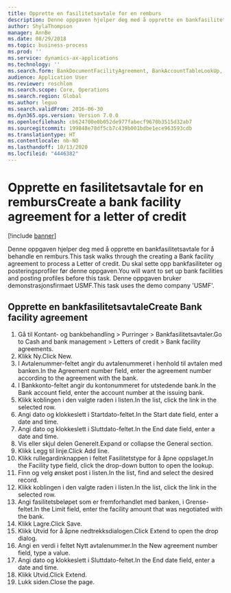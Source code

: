 ```yaml
---
title: Opprette en fasilitetsavtale for en remburs
description: Denne oppgaven hjelper deg med å opprette en bankfasilitetsavtale for å behandle en remburs.
author: ShylaThompson
manager: AnnBe
ms.date: 08/29/2018
ms.topic: business-process
ms.prod: ''
ms.service: dynamics-ax-applications
ms.technology: ''
ms.search.form: BankDocumentFacilityAgreement, BankAccountTableLookUp, BankDocumentFacilityAgreementExtension, DefaultDashboard
audience: Application User
ms.reviewer: roschlom
ms.search.scope: Core, Operations
ms.search.region: Global
ms.author: leguo
ms.search.validFrom: 2016-06-30
ms.dyn365.ops.version: Version 7.0.0
ms.openlocfilehash: cb624700e0b052de977fabecf9670b3515d32ab7
ms.sourcegitcommit: 199848e78df5cb7c439b001bdbe1ece963593cdb
ms.translationtype: HT
ms.contentlocale: nb-NO
ms.lasthandoff: 10/13/2020
ms.locfileid: "4446382"
---
```

# <a name="create-a-bank-facility-agreement-for-a-letter-of-credit"></a><span data-ttu-id="43933-103">Opprette en fasilitetsavtale for en remburs</span><span class="sxs-lookup"><span data-stu-id="43933-103">Create a bank facility agreement for a letter of credit</span></span>

[!include [banner](../../includes/banner.md)]

<span data-ttu-id="43933-104">Denne oppgaven hjelper deg med å opprette en bankfasilitetsavtale for å behandle en remburs.</span><span class="sxs-lookup"><span data-stu-id="43933-104">This task walks through the creating a Bank facility agreement to process a Letter of credit.</span></span> <span data-ttu-id="43933-105">Du skal sette opp bankfasiliteter og posteringsprofiler før denne oppgaven.</span><span class="sxs-lookup"><span data-stu-id="43933-105">You will want to set up bank facilities and posting profiles before this task.</span></span>  <span data-ttu-id="43933-106">Denne oppgaven bruker demonstrasjonsfirmaet USMF.</span><span class="sxs-lookup"><span data-stu-id="43933-106">This task uses the demo company 'USMF'.</span></span>  


## <a name="create-bank-facility-agreement"></a><span data-ttu-id="43933-107">Opprette en bankfasilitetsavtale</span><span class="sxs-lookup"><span data-stu-id="43933-107">Create Bank facility agreement</span></span>
1. <span data-ttu-id="43933-108">Gå til Kontant- og bankbehandling > Purringer > Bankfasilitetsavtaler.</span><span class="sxs-lookup"><span data-stu-id="43933-108">Go to Cash and bank management > Letters of credit > Bank facility agreements.</span></span>
2. <span data-ttu-id="43933-109">Klikk Ny.</span><span class="sxs-lookup"><span data-stu-id="43933-109">Click New.</span></span>
3. <span data-ttu-id="43933-110">I Avtalenummer-feltet angir du avtalenummeret i henhold til avtalen med banken.</span><span class="sxs-lookup"><span data-stu-id="43933-110">In the Agreement number field, enter the agreement number according to the agreement with the bank.</span></span>
4. <span data-ttu-id="43933-111">I Bankkonto-feltet angir du kontonummeret for utstedende bank.</span><span class="sxs-lookup"><span data-stu-id="43933-111">In the Bank account field, enter the account number at the issuing bank.</span></span>
5. <span data-ttu-id="43933-112">Klikk koblingen i den valgte raden i listen.</span><span class="sxs-lookup"><span data-stu-id="43933-112">In the list, click the link in the selected row.</span></span>
6. <span data-ttu-id="43933-113">Angi dato og klokkeslett i Startdato-feltet.</span><span class="sxs-lookup"><span data-stu-id="43933-113">In the Start date field, enter a date and time.</span></span>
7. <span data-ttu-id="43933-114">Angi dato og klokkeslett i Sluttdato-feltet.</span><span class="sxs-lookup"><span data-stu-id="43933-114">In the End date field, enter a date and time.</span></span>
8. <span data-ttu-id="43933-115">Vis eller skjul delen Generelt.</span><span class="sxs-lookup"><span data-stu-id="43933-115">Expand or collapse the General section.</span></span>
9. <span data-ttu-id="43933-116">Klikk Legg til linje.</span><span class="sxs-lookup"><span data-stu-id="43933-116">Click Add line.</span></span>
10. <span data-ttu-id="43933-117">Klikk rullegardinknappen i feltet Fasilitetstype for å åpne oppslaget.</span><span class="sxs-lookup"><span data-stu-id="43933-117">In the Facility type field, click the drop-down button to open the lookup.</span></span>
11. <span data-ttu-id="43933-118">Finn og velg ønsket post i listen.</span><span class="sxs-lookup"><span data-stu-id="43933-118">In the list, find and select the desired record.</span></span>
12. <span data-ttu-id="43933-119">Klikk koblingen i den valgte raden i listen.</span><span class="sxs-lookup"><span data-stu-id="43933-119">In the list, click the link in the selected row.</span></span>
13. <span data-ttu-id="43933-120">Angi fasilitetsbeløpet som er fremforhandlet med banken, i Grense-feltet.</span><span class="sxs-lookup"><span data-stu-id="43933-120">In the Limit field, enter the facility amount that was negotiated with the bank.</span></span>
14. <span data-ttu-id="43933-121">Klikk Lagre.</span><span class="sxs-lookup"><span data-stu-id="43933-121">Click Save.</span></span>
15. <span data-ttu-id="43933-122">Klikk Utvid for å åpne nedtrekksdialogen.</span><span class="sxs-lookup"><span data-stu-id="43933-122">Click Extend to open the drop dialog.</span></span>
16. <span data-ttu-id="43933-123">Angi en verdi i feltet Nytt avtalenummer.</span><span class="sxs-lookup"><span data-stu-id="43933-123">In the New agreement number field, type a value.</span></span>
17. <span data-ttu-id="43933-124">Angi dato og klokkeslett i Sluttdato-feltet.</span><span class="sxs-lookup"><span data-stu-id="43933-124">In the End date field, enter a date and time.</span></span>
18. <span data-ttu-id="43933-125">Klikk Utvid.</span><span class="sxs-lookup"><span data-stu-id="43933-125">Click Extend.</span></span>
19. <span data-ttu-id="43933-126">Lukk siden.</span><span class="sxs-lookup"><span data-stu-id="43933-126">Close the page.</span></span>

